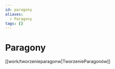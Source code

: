 ```yaml
---
id: paragony
aliases:
  - Paragony
tags: []
---
```


# Paragony

[[work/tworzenieparagonw|TworzenieParagonów]]
